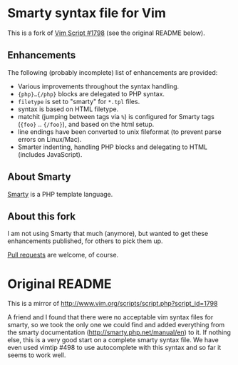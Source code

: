 # Smarty syntax file for Vim

This is a fork of [Vim Script #1798](http://www.vim.org/scripts/script.php?script_id=1798)
(see the original README below).

## Enhancements

The following (probably incomplete) list of enhancements are provided:

 * Various improvements throughout the syntax handling.
 * `{php}…{/php}` blocks are delegated to PHP syntax.
 * `filetype` is set to "smarty" for `*.tpl` files.
 * syntax is based on HTML filetype.
 * matchit (jumping between tags via `%`) is configured for Smarty tags
   (`{foo}` .. `{/foo}`), and based on the html setup.
 * line endings have been converted to unix fileformat (to prevent
   parse errors on Linux/Mac).
 * Smarter indenting, handling PHP blocks and delegating to HTML (includes
   JavaScript).

## About Smarty
[Smarty](http://www.smarty.net/) is a PHP template language.

## About this fork
I am not using Smarty that much (anymore), but wanted to get these enhancements
published, for others to pick them up.

[Pull requests](https://github.com/blueyed/smarty.vim) are welcome, of course.


# Original README
This is a mirror of http://www.vim.org/scripts/script.php?script_id=1798

A friend and I found that there were no acceptable vim syntax files for smarty, so we took the only one we could find and added everything from the smarty documentation (http://smarty.php.net/manual/en) to it.  If nothing else, this is a very good start on a complete smarty syntax file.  We have even used vimtip #498 to use autocomplete with this syntax and so far it seems to work well.
